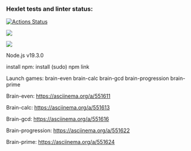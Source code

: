 ### Hexlet tests and linter status:
[![Actions Status](https://github.com/hamsterTears/frontend-project-44/workflows/hexlet-check/badge.svg)](https://github.com/hamsterTears/frontend-project-44/actions)

<a href="https://codeclimate.com/github/hamsterTears/frontend-project-44/maintainability"><img src="https://api.codeclimate.com/v1/badges/c5aae52b2f3f989245e0/maintainability" /></a>

<a href="https://codeclimate.com/github/hamsterTears/frontend-project-44/test_coverage"><img src="https://api.codeclimate.com/v1/badges/c5aae52b2f3f989245e0/test_coverage" /></a>

Node.js v19.3.0

install npm: install
             (sudo) npm link
            
Launch games:
       brain-even
       brain-calc
       brain-gcd
       brain-progression
       brain-prime

Brain-even:  https://asciinema.org/a/551611

Brain-calc:  https://asciinema.org/a/551613

Brain-gcd:   https://asciinema.org/a/551616

Brain-progression:  https://asciinema.org/a/551622

Brain-prime:  https://asciinema.org/a/551624